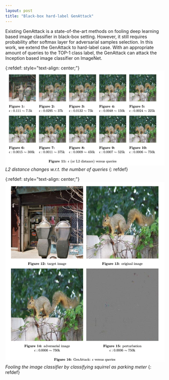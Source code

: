 ```yaml
---
layout: post
title: "Black-box hard-label GenAttack"
---
```


Existing GenAttack is a state-of-the-art methods on fooling deep learning based image classifier in black-box setting. However, it still requires probability after softmax layer for adversarial samples selection. In this work, we extend the GenAttack to hard-label case. With an appropriate amount of queries to the TOP-1 class label, the GenAttack can attack the Inception based image classifier on ImageNet.

{:refdef: style="text-align: center;"}
![L2 distance changes w.r.t. the number of queries](/assets/images/hard-label.png) 
*L2 distance changes w.r.t. the number of queries*
{: refdef}

{:refdef: style="text-align: center;"}
![Fooling the image classifier by classifying squirrel as parking meter](/assets/images/compared.png) 
*Fooling the image classifier by classifying squirrel as parking meter*
{: refdef}


